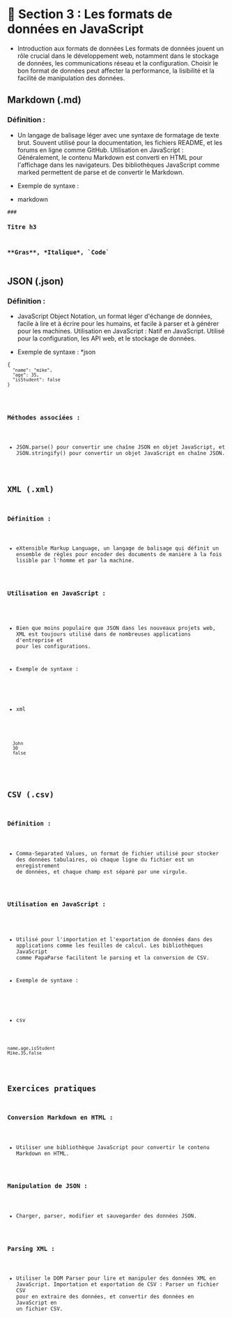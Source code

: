 # 📗 Section 3 : Les formats de données en JavaScript
- Introduction aux formats de données
Les formats de données jouent un rôle crucial dans le développement web, notamment dans le stockage de données, les communications réseau et la configuration. Choisir le bon format de données peut affecter la performance, la lisibilité et la facilité de manipulation des données.

## Markdown (.md)
### Définition : 
- Un langage de balisage léger avec une syntaxe de formatage de texte brut. Souvent utilisé pour la documentation, les fichiers README, et les forums en ligne comme GitHub.
Utilisation en JavaScript : Généralement, le contenu Markdown est converti en HTML pour l'affichage dans les navigateurs. Des bibliothèques JavaScript comme marked permettent de parse et de convertir le Markdown.

- Exemple de syntaxe :
* markdown
<pre>
<code>### <h3>Titre h3<h3></code>
<code>**Gras**, *Italique*, `Code`</code>
</pre>

## JSON (.json)
### Définition : 
- JavaScript Object Notation, un format léger d'échange de données, facile à lire et à écrire pour les humains, et facile à parser et à générer pour les machines.
Utilisation en JavaScript : Natif en JavaScript. Utilisé pour la configuration, les API web, et le stockage de données.

- Exemple de syntaxe :
*json
<pre>
<code>{
<code>  "name": "mike",</code>
<code>  "age": 35,</code>
<code>  "isStudent": false</code>
<code>}</code>
</pre>

### Méthodes associées : 
- JSON.parse() pour convertir une chaîne JSON en objet JavaScript, et JSON.stringify() pour convertir un objet JavaScript en chaîne JSON.

## XML (.xml)
### Définition : 
- eXtensible Markup Language, un langage de balisage qui définit un ensemble de règles pour encoder des documents de manière à la fois lisible par l'homme et par la machine.
### Utilisation en JavaScript : 
- Bien que moins populaire que JSON dans les nouveaux projets web, XML est toujours utilisé dans de nombreuses applications d'entreprise et pour les configurations.

- Exemple de syntaxe :
* xml
<pre>
<code><person></code>
<code>  <name>John</name></code>
<code>  <age>30</age></code>
<code>  <isStudent>false</isStudent></code>
<code></person></code>
</pre>

## CSV (.csv)
### Définition : 
- Comma-Separated Values, un format de fichier utilisé pour stocker des données tabulaires, où chaque ligne du fichier est un enregistrement de données, et chaque champ est séparé par une virgule.

### Utilisation en JavaScript : 
- Utilisé pour l'importation et l'exportation de données dans des applications comme les feuilles de calcul. Les bibliothèques JavaScript comme PapaParse facilitent le parsing et la conversion de CSV.

- Exemple de syntaxe :
* csv
<pre>
<code>name,age,isStudent</code>
<code>Mike,35,false</code>
</pre>

## Exercices pratiques

### Conversion Markdown en HTML : 
- Utiliser une bibliothèque JavaScript pour convertir le contenu Markdown en HTML.
### Manipulation de JSON : 
- Charger, parser, modifier et sauvegarder des données JSON.
### Parsing XML :
- Utiliser le DOM Parser pour lire et manipuler des données XML en JavaScript.
Importation et exportation de CSV : Parser un fichier CSV pour en extraire des données, et convertir des données en JavaScript en un fichier CSV.